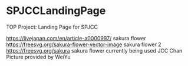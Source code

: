 # SPJCCLandingPage
TOP Project: Landing Page for SPJCC

https://livejapan.com/en/article-a0000997/ sakura flower
https://freesvg.org/sakura-flower-vector-image sakura flower 2
https://freesvg.org/sakura sakura flower currently being used
JCC Chan Picture provided by WeiYu